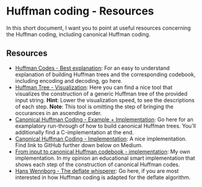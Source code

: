 # Huffman coding - Resources

In this short document, I want you to point at useful resources concerning the Huffman coding, including canonical Huffman coding.

## Resources

* [Huffman Codes - Best explanation](https://cgi.luddy.indiana.edu/~yye/c343-2019/huffman.php): For an easy to understand explanation of building Huffman trees and the corresponding codebook, including encoding and decoding, go here.
* [Huffman Tree - Visualization](https://cmps-people.ok.ubc.ca/ylucet/DS/Huffman.html): Here you can find a nice tool that visualizes the construction of a generic Huffman tree of the provided input string. <b>Hint</b>: Lower the visualization speed, to see the descriptions of each step. <b>Note</b>: This tool is omitting the step of bringing the occurances in an ascending order.
* [Canonical Huffman Coding - Example + Implementation](https://www.geeksforgeeks.org/canonical-huffman-coding/): Go here for an examplatory run-through of how to build canonical Huffman trees. You'll additionally find a C-implementation at the end.
* [Canonical Huffman Coding - Implementation](https://medium.com/@vishalkhanna/text-compression-using-canonical-huffman-coding-c580a886837b): A nice implementation. Find link to GitHub further down below on Medium.
* [From input to canonical Huffman codebook - implementation](): My own implementation. In my opinion an educational smart implementation that shows each step of the construction of canonical Huffman codes.
* [Hans Wennborg - The deflate whisperer](https://www.hanshq.net/zip.html): Go here, if you are most interested in how Huffman coding is adapted for the deflate algorithm.
